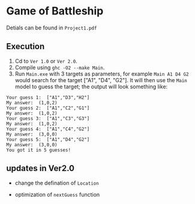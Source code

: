 # Game of Battleship

Detials can be found in `Project1.pdf`

## Execution

1. Cd to `Ver 1.0` or `Ver 2.0`.
2. Compile using  `ghc -O2 --make Main`.
3. Run `Main.exe` with 3 targets as parameters, for example `Main A1 D4 G2` would search for the target ["A1", "D4", "G2"]. It will then use the `Main` model to guess the target; the output will look something like:
```
Your guess 1:  ["A1","D3","H2"]
My answer:  (1,0,2)
Your guess 2:  ["A1","C2","G1"]
My answer:  (1,0,2)
Your guess 3:  ["A1","C3","G3"]
My answer:  (1,0,2)
Your guess 4:  ["A1","C4","G2"]
My answer:  (3,0,0)
Your guess 5:  ["A1","D4","G2"]
My answer:  (3,0,0)
You got it in 5 guesses!
```

## updates in Ver2.0

- change the defination of `Location`

- optimization of `nextGuess` function